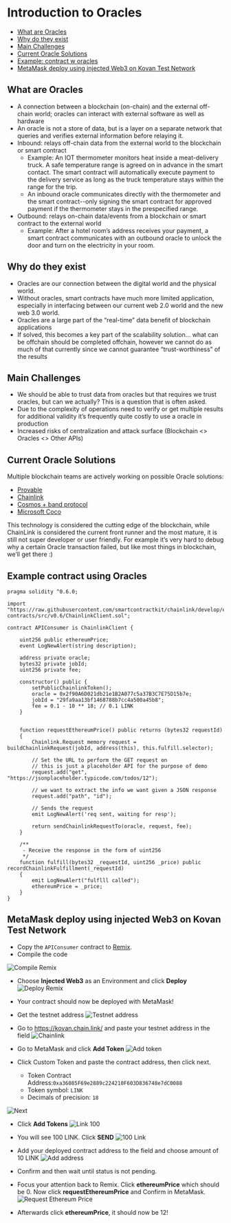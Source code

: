 # Introduction to Oracles

- [What are Oracles](##What-are-Oracles)
- [Why do they exist](##Why-do-they-exist)
- [Main Challenges](##Main-Challenges)
- [Current Oracle Solutions](##Current-Oracle-Solutions)
- [Example: contract w oracles](##Example-contract-using-Oracles)
- [MetaMask deploy using injected Web3 on Kovan Test Network](##MetaMask-deploy-using-injected-Web3-on-Kovan-Test-Network)

## What are Oracles

- A connection between a blockchain (on-chain) and the external off-chain world; oracles can interact with external software as well as hardware
- An oracle is not a store of data, but is a layer on a separate network that queries and verifies external information before relaying it.
- Inbound: relays off-chain data from the external world to the blockchain or smart contract
  - Example: An IOT thermometer monitors heat inside a meat-delivery truck. A safe temperature range is agreed on in advance in the smart contact. The smart contract will automatically execute payment to the delivery service as long as the truck temperature stays within the range for the trip.
  - An inbound oracle communicates directly with the thermometer and the smart contract--only signing the smart contract for approved payment if the thermometer stays in the prespecified range.
- Outbound: relays on-chain data/events from a blockchain or smart contract to the external world
  - Example: After a hotel room’s address receives your payment, a smart contract communicates with an outbound oracle to unlock the door and turn on the electricity in your room.

## Why do they exist

- Oracles are our connection between the digital world and the physical world.
- Without oracles, smart contracts have much more limited application, especially in interfacing between our current web 2.0 world and the new web 3.0 world.
- Oracles are a large part of the “real-time” data benefit of blockchain applications
- If solved, this becomes a key part of the scalability solution… what can be offchain should be completed offchain, however we cannot do as much of that currently since we cannot guarantee “trust-worthiness” of the results

## Main Challenges

- We should be able to trust data from oracles but that requires we trust oracles, but can we actually? This is a question that is often asked.
- Due to the complexity of operations need to verify or get multiple results for additional validity it’s frequently quite costly to use a oracle in production
- Increased risks of centralization and attack surface (Blockchain <> Oracles <> Other APIs)

## Current Oracle Solutions

Multiple blockchain teams are actively working on possible Oracle solutions:

- [Provable](https://provable.xyz/)
- [Chainlink](https://chain.link/)
- [Cosmos + band protocol](https://bandprotocol.com/)
- [Microsoft Coco](https://azure.microsoft.com/blog/announcing-microsoft-s-coco-framework-for-enterprise-blockchain-networks/)

This technology is considered the cutting edge of the blockchain, while ChainLink is considered the current front runner and the most mature, it is still not super developer or user friendly. For example it’s very hard to debug why a certain Oracle transaction failed, but like most things in blockchain, we’ll get there :)  

## Example contract using Oracles

```solidity
pragma solidity ^0.6.0;

import "https://raw.githubusercontent.com/smartcontractkit/chainlink/develop/evm-contracts/src/v0.6/ChainlinkClient.sol";

contract APIConsumer is ChainlinkClient {

    uint256 public ethereumPrice;
    event LogNewAlert(string description);

    address private oracle;
    bytes32 private jobId;
    uint256 private fee;

    constructor() public {
        setPublicChainlinkToken();
        oracle = 0x2f90A6D021db21e1B2A077c5a37B3C7E75D15b7e;
        jobId = "29fa9aa13bf1468788b7cc4a500a45b8";
        fee = 0.1 - 10 ** 18; // 0.1 LINK
    }


    function requestEthereumPrice() public returns (bytes32 requestId)
    {
        Chainlink.Request memory request = buildChainlinkRequest(jobId, address(this), this.fulfill.selector);

        // Set the URL to perform the GET request on
        // this is just a placeholder API for the purpose of demo
        request.add("get", "https://jsonplaceholder.typicode.com/todos/12");

        // we want to extract the info we want given a JSON response
        request.add("path", "id");

        // Sends the request
        emit LogNewAlert('req sent, waiting for resp');

        return sendChainlinkRequestTo(oracle, request, fee);
    }

    /**
     - Receive the response in the form of uint256
     */
    function fulfill(bytes32 _requestId, uint256 _price) public recordChainlinkFulfillment(_requestId)
    {
        emit LogNewAlert("fulflll called");
        ethereumPrice = _price;
    }
}

```

## MetaMask deploy using injected Web3 on Kovan Test Network

- Copy the `APIConsumer` contract to [Remix](https://remix.ethereum.org/).
- Compile the code

![Compile Remix](Images/compile%20remix.png)

- Choose **Injected Web3** as an Environment and click **Deploy**
![Deploy Remix](Images/injectedweb3_deploy_remix.png)

- Your contract should now be deployed with MetaMask!
- Get the testnet address
![Testnet address](Images/get%20testnet%20address.png)

- Go to https://kovan.chain.link/ and paste your testnet address in the field
![Chainlink](Images/get%20chain%20link.png)

- Go to MetaMask and click **Add Token**
![Add token](Images/Add%20token.png)

- Click Custom Token and paste the contract address, then click next.
  - Token Contract Address:`0xa36085F69e2889c224210F603D836748e7dC0088`
  - Token symbol: `LINK`
  - Decimals of precision: `18`

![Next](Images/Add%20tokens%20next.png)

- Click **Add Tokens**
![Link 100](Images/Add%20tokens%20LINK100.png)

- You will see 100 LINK. Click **SEND**
![100 Link](Images/100_link.png)

- Add your deployed contract address to the field and choose amount of 10 LINK
![Add address](Images/send%20tokens%20add%20address.png)

- Confirm and then wait until status is not pending.
- Focus your attention back to Remix. Click **ethereumPrice** which should be 0. Now click **requestEthereumPrice** and Confirm in MetaMask.
![Request Ethereum Price](Images/request%20etherum%20remix.png)

- Afterwards click **ethereumPrice**, it should now be 12!
